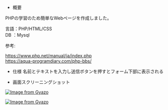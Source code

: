 - 概要

PHPの学習のため簡単なWebページを作成しました。</br>

言語：PHP/HTML/CSS</br>
DB ：Mysql</br>

参考:

https://www.php.net/manual/ja/index.php </br>
https://aqua-programdiary.com/php-bbs/


- 仕様
名前とテキストを入力し送信ボタンを押すとフォーム下部に表示される

- 画面スクリーニングショット

[![Image from Gyazo](https://i.gyazo.com/68ae69773c75cae29d73588c3142b5ec.png)](https://gyazo.com/68ae69773c75cae29d73588c3142b5ec)

[![Image from Gyazo](https://i.gyazo.com/2aaa4f14fa1758f91278f5bb754043ec.png)](https://gyazo.com/2aaa4f14fa1758f91278f5bb754043ec)


